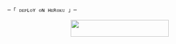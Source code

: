
    ─「 ᴅᴇᴩʟᴏʏ ᴏɴ ʜᴇʀᴏᴋᴜ 」─
</h3>

<p align="center"><a href="https://dashboard.heroku.com/new?template=https://github.com/tinaarobot/AnonXMusic"> <img src="https://img.shields.io/badge/Deploy%20On%20Heroku-FF0000?style=for-the-badge&logo=heroku" width="220" height="38.45"/></a></p>

<h3 align="center">
    
